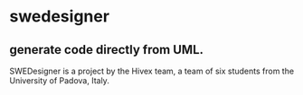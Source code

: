 # swedesigner
## generate code directly from UML.

SWEDesigner is a project by the Hivex team, a team of six students from the University of Padova, Italy.
